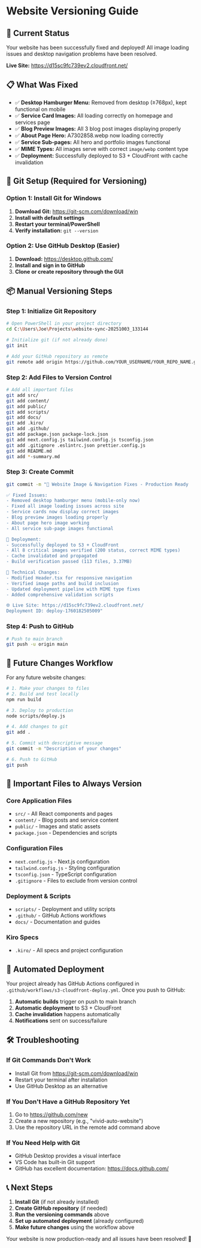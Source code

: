 # Website Versioning Guide

## 🎉 Current Status
Your website has been successfully fixed and deployed! All image loading issues and desktop navigation problems have been resolved.

**Live Site:** https://d15sc9fc739ev2.cloudfront.net/

## 📋 What Was Fixed
- ✅ **Desktop Hamburger Menu:** Removed from desktop (≥768px), kept functional on mobile
- ✅ **Service Card Images:** All loading correctly on homepage and services page
- ✅ **Blog Preview Images:** All 3 blog post images displaying properly
- ✅ **About Page Hero:** A7302858.webp now loading correctly
- ✅ **Service Sub-pages:** All hero and portfolio images functional
- ✅ **MIME Types:** All images serve with correct `image/webp` content type
- ✅ **Deployment:** Successfully deployed to S3 + CloudFront with cache invalidation

## 🔧 Git Setup (Required for Versioning)

### Option 1: Install Git for Windows
1. **Download Git:** https://git-scm.com/download/win
2. **Install with default settings**
3. **Restart your terminal/PowerShell**
4. **Verify installation:** `git --version`

### Option 2: Use GitHub Desktop (Easier)
1. **Download:** https://desktop.github.com/
2. **Install and sign in to GitHub**
3. **Clone or create repository through the GUI**

## 📦 Manual Versioning Steps

### Step 1: Initialize Git Repository
```bash
# Open PowerShell in your project directory
cd C:\Users\Joe\Projects\website-sync-20251003_133144

# Initialize git (if not already done)
git init

# Add your GitHub repository as remote
git remote add origin https://github.com/YOUR_USERNAME/YOUR_REPO_NAME.git
```

### Step 2: Add Files to Version Control
```bash
# Add all important files
git add src/
git add content/
git add public/
git add scripts/
git add docs/
git add .kiro/
git add .github/
git add package.json package-lock.json
git add next.config.js tailwind.config.js tsconfig.json
git add .gitignore .eslintrc.json prettier.config.js
git add README.md
git add *-summary.md
```

### Step 3: Create Commit
```bash
git commit -m "🎉 Website Image & Navigation Fixes - Production Ready

✅ Fixed Issues:
- Removed desktop hamburger menu (mobile-only now)
- Fixed all image loading issues across site
- Service cards now display correct images
- Blog preview images loading properly
- About page hero image working
- All service sub-page images functional

🚀 Deployment:
- Successfully deployed to S3 + CloudFront
- All 8 critical images verified (200 status, correct MIME types)
- Cache invalidated and propagated
- Build verification passed (113 files, 3.37MB)

🔧 Technical Changes:
- Modified Header.tsx for responsive navigation
- Verified image paths and build inclusion
- Updated deployment pipeline with MIME type fixes
- Added comprehensive validation scripts

🌐 Live Site: https://d15sc9fc739ev2.cloudfront.net/
Deployment ID: deploy-1760182505009"
```

### Step 4: Push to GitHub
```bash
# Push to main branch
git push -u origin main
```

## 🚀 Future Changes Workflow

For any future website changes:

```bash
# 1. Make your changes to files
# 2. Build and test locally
npm run build

# 3. Deploy to production
node scripts/deploy.js

# 4. Add changes to git
git add .

# 5. Commit with descriptive message
git commit -m "Description of your changes"

# 6. Push to GitHub
git push
```

## 📁 Important Files to Always Version

### Core Application Files
- `src/` - All React components and pages
- `content/` - Blog posts and service content
- `public/` - Images and static assets
- `package.json` - Dependencies and scripts

### Configuration Files
- `next.config.js` - Next.js configuration
- `tailwind.config.js` - Styling configuration
- `tsconfig.json` - TypeScript configuration
- `.gitignore` - Files to exclude from version control

### Deployment & Scripts
- `scripts/` - Deployment and utility scripts
- `.github/` - GitHub Actions workflows
- `docs/` - Documentation and guides

### Kiro Specs
- `.kiro/` - All specs and project configuration

## 🔄 Automated Deployment

Your project already has GitHub Actions configured in `.github/workflows/s3-cloudfront-deploy.yml`. Once you push to GitHub:

1. **Automatic builds** trigger on push to main branch
2. **Automatic deployment** to S3 + CloudFront
3. **Cache invalidation** happens automatically
4. **Notifications** sent on success/failure

## 🛠️ Troubleshooting

### If Git Commands Don't Work
- Install Git from https://git-scm.com/download/win
- Restart your terminal after installation
- Use GitHub Desktop as an alternative

### If You Don't Have a GitHub Repository Yet
1. Go to https://github.com/new
2. Create a new repository (e.g., "vivid-auto-website")
3. Use the repository URL in the remote add command above

### If You Need Help with Git
- GitHub Desktop provides a visual interface
- VS Code has built-in Git support
- GitHub has excellent documentation: https://docs.github.com/

## 📞 Next Steps

1. **Install Git** (if not already installed)
2. **Create GitHub repository** (if needed)
3. **Run the versioning commands** above
4. **Set up automated deployment** (already configured)
5. **Make future changes** using the workflow above

Your website is now production-ready and all issues have been resolved! 🎉